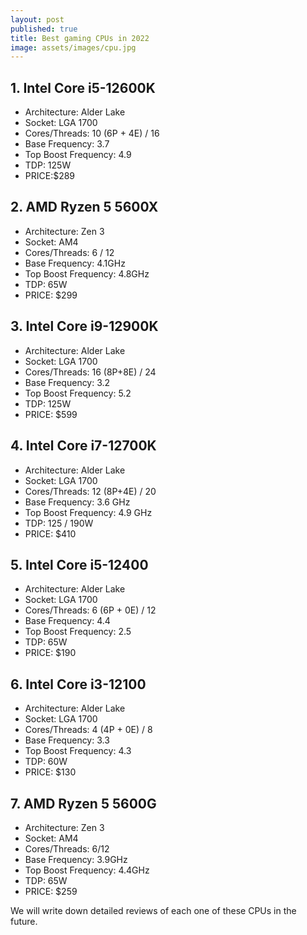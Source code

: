 ```yaml
---
layout: post
published: true
title: Best gaming CPUs in 2022
image: assets/images/cpu.jpg
---
```

## 1.    Intel Core i5-12600K

- Architecture: Alder Lake
- Socket: LGA 1700
- Cores/Threads: 10 (6P + 4E) / 16
- Base Frequency: 3.7
- Top Boost Frequency: 4.9
- TDP: 125W
- PRICE:$289

## 2.    AMD Ryzen 5 5600X

- Architecture: Zen 3
- Socket: AM4
- Cores/Threads: 6 / 12
- Base Frequency: 4.1GHz
- Top Boost Frequency: 4.8GHz
- TDP: 65W
- PRICE: $299


## 3.    Intel Core i9-12900K

- Architecture: Alder Lake
- Socket: LGA 1700
- Cores/Threads: 16 (8P+8E) / 24
- Base Frequency: 3.2
- Top Boost Frequency: 5.2
- TDP: 125W
- PRICE: $599

## 4.    Intel Core i7-12700K

- Architecture: Alder Lake
- Socket: LGA 1700
- Cores/Threads: 12 (8P+4E) / 20
- Base Frequency: 3.6 GHz
- Top Boost Frequency: 4.9 GHz
- TDP: 125 / 190W
- PRICE: $410


## 5.    Intel Core i5-12400

- Architecture: Alder Lake
- Socket: LGA 1700
- Cores/Threads: 6 (6P + 0E) / 12
- Base Frequency: 4.4
- Top Boost Frequency: 2.5
- TDP: 65W
- PRICE: $190

## 6.    Intel Core i3-12100


- Architecture: Alder Lake
- Socket: LGA 1700
- Cores/Threads: 4 (4P + 0E) / 8
- Base Frequency: 3.3
- Top Boost Frequency: 4.3
- TDP: 60W
- PRICE: $130 


## 7.    AMD Ryzen 5 5600G

- Architecture: Zen 3
- Socket: AM4
- Cores/Threads: 6/12
- Base Frequency: 3.9GHz
- Top Boost Frequency: 4.4GHz
- TDP: 65W
- PRICE: $259

We will write down detailed reviews of each one of these CPUs in the future.
